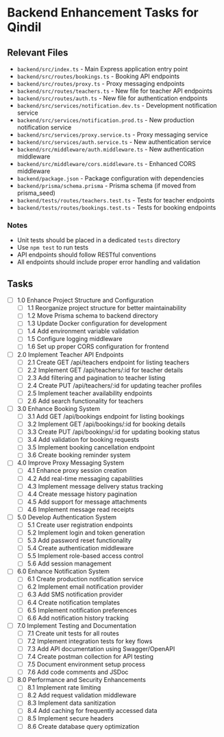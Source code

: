 # Backend Enhancement Tasks for Qindil

## Relevant Files

- `backend/src/index.ts` - Main Express application entry point
- `backend/src/routes/bookings.ts` - Booking API endpoints
- `backend/src/routes/proxy.ts` - Proxy messaging endpoints
- `backend/src/routes/teachers.ts` - New file for teacher API endpoints
- `backend/src/routes/auth.ts` - New file for authentication endpoints
- `backend/src/services/notification.dev.ts` - Development notification service
- `backend/src/services/notification.prod.ts` - New production notification service
- `backend/src/services/proxy.service.ts` - Proxy messaging service
- `backend/src/services/auth.service.ts` - New authentication service
- `backend/src/middleware/auth.middleware.ts` - New authentication middleware
- `backend/src/middleware/cors.middleware.ts` - Enhanced CORS middleware
- `backend/package.json` - Package configuration with dependencies
- `backend/prisma/schema.prisma` - Prisma schema (if moved from prisma_seed)
- `backend/tests/routes/teachers.test.ts` - Tests for teacher endpoints
- `backend/tests/routes/bookings.test.ts` - Tests for booking endpoints

### Notes

- Unit tests should be placed in a dedicated `tests` directory
- Use `npm test` to run tests
- API endpoints should follow RESTful conventions
- All endpoints should include proper error handling and validation

## Tasks

- [ ] 1.0 Enhance Project Structure and Configuration
  - [ ] 1.1 Reorganize project structure for better maintainability
  - [ ] 1.2 Move Prisma schema to backend directory
  - [ ] 1.3 Update Docker configuration for development
  - [ ] 1.4 Add environment variable validation
  - [ ] 1.5 Configure logging middleware
  - [ ] 1.6 Set up proper CORS configuration for frontend

- [ ] 2.0 Implement Teacher API Endpoints
  - [ ] 2.1 Create GET /api/teachers endpoint for listing teachers
  - [ ] 2.2 Implement GET /api/teachers/:id for teacher details
  - [ ] 2.3 Add filtering and pagination to teacher listing
  - [ ] 2.4 Create PUT /api/teachers/:id for updating teacher profiles
  - [ ] 2.5 Implement teacher availability endpoints
  - [ ] 2.6 Add search functionality for teachers

- [ ] 3.0 Enhance Booking System
  - [ ] 3.1 Add GET /api/bookings endpoint for listing bookings
  - [ ] 3.2 Implement GET /api/bookings/:id for booking details
  - [ ] 3.3 Create PUT /api/bookings/:id for updating booking status
  - [ ] 3.4 Add validation for booking requests
  - [ ] 3.5 Implement booking cancellation endpoint
  - [ ] 3.6 Create booking reminder system

- [ ] 4.0 Improve Proxy Messaging System
  - [ ] 4.1 Enhance proxy session creation
  - [ ] 4.2 Add real-time messaging capabilities
  - [ ] 4.3 Implement message delivery status tracking
  - [ ] 4.4 Create message history pagination
  - [ ] 4.5 Add support for message attachments
  - [ ] 4.6 Implement message read receipts

- [ ] 5.0 Develop Authentication System
  - [ ] 5.1 Create user registration endpoints
  - [ ] 5.2 Implement login and token generation
  - [ ] 5.3 Add password reset functionality
  - [ ] 5.4 Create authentication middleware
  - [ ] 5.5 Implement role-based access control
  - [ ] 5.6 Add session management

- [ ] 6.0 Enhance Notification System
  - [ ] 6.1 Create production notification service
  - [ ] 6.2 Implement email notification provider
  - [ ] 6.3 Add SMS notification provider
  - [ ] 6.4 Create notification templates
  - [ ] 6.5 Implement notification preferences
  - [ ] 6.6 Add notification history tracking

- [ ] 7.0 Implement Testing and Documentation
  - [ ] 7.1 Create unit tests for all routes
  - [ ] 7.2 Implement integration tests for key flows
  - [ ] 7.3 Add API documentation using Swagger/OpenAPI
  - [ ] 7.4 Create postman collection for API testing
  - [ ] 7.5 Document environment setup process
  - [ ] 7.6 Add code comments and JSDoc

- [ ] 8.0 Performance and Security Enhancements
  - [ ] 8.1 Implement rate limiting
  - [ ] 8.2 Add request validation middleware
  - [ ] 8.3 Implement data sanitization
  - [ ] 8.4 Add caching for frequently accessed data
  - [ ] 8.5 Implement secure headers
  - [ ] 8.6 Create database query optimization